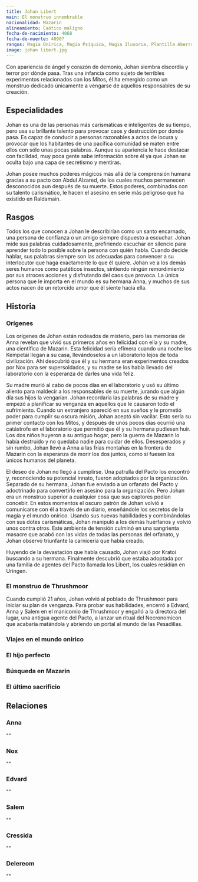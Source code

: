 ```yaml
---
title: Johan Libert
main: El monstruo innombrable
nacionalidad: Mazarin
alineamiento: Caótico maligno
fecha-de-nacimiento: 4068
fecha-de-muerte: 4090?
rangos: Magia Onírica, Magia Psíquica, Magia Ilusoria, Plantilla Aberrante, Influenciar
image: johan libert.jpg
---
```


Con apariencia de ángel y corazón de demonio, Johan siembra discordia y terror por dónde pasa. Tras una infancia como sujeto de terribles experimentos relacionados con los Mitos, él ha emergido como un monstruo dedicado únicamente a vengarse de aquellos responsables de su creación.

## Especialidades

Johan es una de las personas más carismáticas e inteligentes de su tiempo, pero usa su brillante talento para provocar caos y destrucción por donde pasa. Es capaz de conducir a personas razonables a actos de locura y provocar que los habitantes de una pacífica comunidad se maten entre ellos con sólo unas pocas palabras. Aunque su apariencia le hace destacar con facilidad, muy poca gente sabe información sobre él ya que Johan se oculta bajo una capa de secretismo y mentiras. 

Johan posee muchos poderes mágicos más allá de la comprensión humana gracias a su pacto con Abdul Alzared, de los cuales muchos permanecen desconocidos aun después de su muerte. Estos poderes, combinados con su talento carismático, le hacen el asesino en serie más peligroso que ha existido en Raldamain.

## Rasgos

Todos los que conocen a Johan le describirían como un santo encarnado, una persona de confianza o un amigo siempre dispuesto a escuchar. Johan mide sus palabras cuidadosamente, prefiriendo escuchar en silencio para aprender todo lo posible sobre la persona con quién habla. Cuando decide hablar, sus palabras siempre son las adecuadas para convencer a su interlocutor que haga exactamente lo que él quiere.  Johan ve a los demás seres humanos como patéticos insectos, sintiendo ningún remordimiento por sus atroces acciones y disfrutando del caos que provoca.  La única persona que le importa en el mundo es su hermana Anna, y muchos de sus actos nacen de un retorcido amor que él siente hacia ella.

## Historia

### Orígenes

Los orígenes de Johan están rodeados de misterio, pero las memorias de Anna revelan que vivió sus primeros años en felicidad con ella y su madre, una científica de Mazarin. Esta felicidad sería efímera cuando una noche los Kempetai llegan a su casa, llevándoselos a un laboratorio lejos de toda civilización. Ahí descubrió que él y su hermana eran experimentos creados por Nox para ser supersoldados, y su madre se los había llevado del laboratorio con la esperanza de darles una vida feliz. 

Su madre murió al cabo de pocos días en el laboratorio y usó su último aliento para maldecir a los responsables de su muerte, jurando que algún día sus hijos la vengarían. Johan recordaría las palabras de su madre y empezó a planificar su venganza en aquellos que le causaron todo el sufrimiento. Cuando un extranjero apareció en sus sueños y le prometió poder para cumplir su oscura misión, Johan aceptó sin vacilar. Esto sería su primer contacto con los Mitos, y después de unos pocos días ocurrió una catástrofe en el laboratorio que permitió que él y su hermana pudiesen huir. Los dos niños huyeron a su antiguo hogar, pero la guerra de Mazarin lo había destruido y no quedaba nadie para cuidar de ellos. Desesperados y sin rumbo, Johan llevó a Anna a las frías montañas en la frontera de Mazarin con la esperanza de morir los dos juntos, como si fuesen los únicos humanos del planeta. 

El deseo de Johan no llegó a cumplirse. Una patrulla del Pacto los encontró y, reconociendo su potencial innato, fueron adoptados por la organización. Separado de su hermana, Johan fue enviado a un orfanato del Pacto y adoctrinado para convertirlo en asesino para la organización. Pero Johan era un monstruo superior a cualquier cosa que sus captores podían concebir. En estos momentos el oscuro patrón de Johan volvió a comunicarse con él a través de un diario, enseñándole los secretos de la magia y el mundo onírico. Usando sus nuevas habilidades y combinándolas con sus dotes carismáticas, Johan manipuló a los demás huérfanos y volvió unos contra otros. Este ambiente de tensión culminó en una sangrienta masacre que acabó con las vidas de todas las personas del orfanato, y Johan observó triunfante la carnicería que había creado.

Huyendo de la devastación que había causado, Johan viajó por Kratoi buscando a su hermana. Finalmente descubrió que estaba adoptada por una familia de agentes del Pacto llamada los Libert, los cuales residían en Uringen. 

### El monstruo de Thrushmoor

Cuando cumplió 21 años, Johan volvió al poblado de Thrushmoor para iniciar su plan de venganza. Para probar sus habilidades, encerró a Edvard, Anna y Salem en el manicomio de Thrushmoor y engañó a la directora del lugar, una antigua agente del Pacto, a lanzar un ritual del Necronomicon que acabaría matándola y abriendo un portal al mundo de las Pesadillas. 

### Viajes en el mundo onírico



### El hijo perfecto



### Búsqueda en Mazarin



### El último sacrificio



## Relaciones

### Anna

""

### Nox

""

### Edvard

""

### Salem

""

### Cressida

""

### Delereom

""